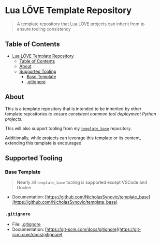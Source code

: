 # Lua LÖVE Template Repository

> A template repository that Lua LÖVE projects can inherit from to ensure tooling
> consistency

## Table of Contents

- [Lua LÖVE Template Repository](#lua-LÖVE-template-repository)
  - [Table of Contents](#table-of-contents)
  - [About](#about)
  - [Supported Tooling](#supported-tooling)
    - [Base Template](#base-template)
    - [.gitignore](#gitignore)

## About

This is a template repository that is intended to be inherited by other template
repositories *to ensure consistent common tool deployment Python projects*.

This will also support tooling from my
[`template_base`](https://github.com/NicholasSynovic/template_base) repository.

Additionally, while projects can leverage this template or its content,
extending this template is encouraged

## Supported Tooling

### Base Template

> Nearly all `template_base` tooling is supported except VSCode and Docker

- Documentation:
  [https://github.com/NicholasSynovic/template_base](https://github.com/NicholasSynovic/template_base)

### `.gitignore`

- File: [.gitignore](.gitignore)
- Documentation:
  [https://git-scm.com/docs/gitignore](https://git-scm.com/docs/gitignore)

